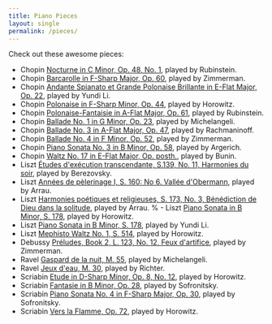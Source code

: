 ```yaml
---
title: Piano Pieces
layout: single
permalink: /pieces/
---
```


Check out these awesome pieces:

- Chopin [Nocturne in C Minor, Op. 48, No. 1](https://www.youtube.com/watch?v=h_vZtpjNKVE), played by Rubinstein.
- Chopin [Barcarolle in F-Sharp Major, Op. 60](https://www.youtube.com/watch?v=h19WVxSpask), played by Zimmerman.
- Chopin [Andante Spianato et Grande Polonaise Brillante in E-Flat Major, Op. 22](https://www.youtube.com/watch?v=6N8VBYNF2LA), played by Yundi Li.
- Chopin [Polonaise in F-Sharp Minor, Op. 44](https://www.youtube.com/watch?v=Lq-ScKoB_BY), played by Horowitz.
- Chopin [Polonaise-Fantaisie in A-Flat Major, Op. 61](https://www.youtube.com/watch?v=7_AqTY0jkCM), played by Rubinstein.
- Chopin [Ballade No. 1 in G Minor, Op. 23](https://www.youtube.com/watch?v=X45xLfQGXaA), played by Michelangeli.
- Chopin [Ballade No. 3 in A-Flat Major, Op. 47](https://www.youtube.com/watch?v=zl-HM_38YYg), played by Rachmaninoff.
- Chopin [Ballade No. 4 in F Minor, Op. 52](https://www.youtube.com/watch?v=pe-GrRQz8pk), played by Zimmerman.
- Chopin [Piano Sonata No. 3 in B Minor, Op. 58](https://www.youtube.com/watch?v=2wPOUbjb8nw&t=116s), played by Argerich.
- Chopin [Waltz No. 17 in E-Flat Major, Op. posth.](https://www.youtube.com/watch?v=_Tyog5T_PBw), played by Bunin.
- Liszt [Études d'exécution transcendante, S.139, No. 11, Harmonies du soir](https://www.youtube.com/watch?v=JOZSUdhrQo0), played by Berezovsky.
- Liszt [Années de pèlerinage I, S. 160: No 6. Vallée d'Obermann](https://www.youtube.com/watch?v=BZ2AqIzHSQw), played by Arrau.
- Liszt [Harmonies poétiques et religieuses, S. 173, No. 3, Bénédiction de Dieu dans la solitude](https://www.youtube.com/watch?v=Irriduu-8tc), played by Arrau.
% - Liszt [Piano Sonata in B Minor, S. 178](https://www.youtube.com/watch?v=JL_efKcbR2A), played by Horowitz.
- Liszt [Piano Sonata in B Minor, S. 178](https://www.youtube.com/watch?v=68EMzR3Ct78), played by Yundi Li.
- Liszt [Mephisto Waltz No. 1, S. 514](https://www.youtube.com/watch?v=JPE83YfNcZY), played by Horowitz.
- Debussy [Préludes, Book 2, L. 123, No. 12, Feux d'artifice](https://www.youtube.com/watch?v=bLyLu-z1wIQ), played by Zimmerman.
- Ravel [Gaspard de la nuit, M. 55](https://www.youtube.com/watch?v=hTxX2WYYblo&t=858s), played by Michelangeli.
- Ravel [Jeux d'eau, M. 30](https://www.youtube.com/watch?v=K6XI7sIz7CU), played by Richter.
- Scriabin [Etude in D-Sharp Minor, Op. 8, No. 12](https://www.youtube.com/watch?v=7ClDFmFmr0k), played by Horowitz.
- Scriabin [Fantasie in B Minor, Op. 28](https://www.youtube.com/watch?v=Mvc2K_5JWho), played by Sofronitsky.
- Scriabin [Piano Sonata No. 4 in F-Sharp Major, Op. 30](https://www.youtube.com/watch?v=VUHYspRcaJc), played by Sofronitsky.
- Scriabin [Vers la Flamme, Op. 72](https://www.youtube.com/watch?v=nl7PoEUjv7I), played by Horowitz.
